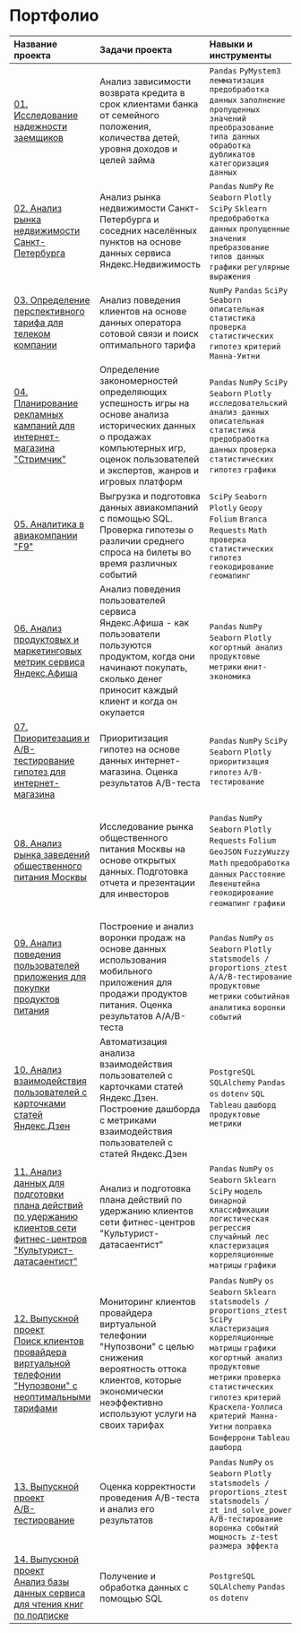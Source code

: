 # Портфолио

| Название проекта | Задачи проекта | Навыки и инструменты| Ссылки на файлы |
| :--------------- | :------------- | :------------------ | :------------------ |
| [01. Исследование надежности заемщиков](https://github.com/KSingular/yp_da_projects/blob/main/set_01_lenders/) | Анализ зависимости возврата кредита в срок клиентами банка от семейного положения, количества детей, уровня доходов и целей займа | `Pandas` `PyMystem3` `лемматизация` `предобработка данных` `заполнение пропущенных значений` `преобразование типа данных` `обработка дубликатов` `категоризация данных` | [Ссылка на проект в nbviewer](https://nbviewer.org/github/KSingular/yp_da_projects/blob/c4c668dc9c64b38080ad9fa4c25443b5938eb56c/set_01_lenders/set_01_lenders.ipynb) |
| [02. Анализ рынка недвижимости Санкт-Петербурга](https://github.com/KSingular/yp_da_projects/blob/main/set_02_estate/) | Анализ рынка недвижимости Санкт-Петербурга и соседних населённых пунктов на основе данных сервиса Яндекс.Недвижимость | `Pandas` `NumPy` `Re` `Seaborn` `Plotly` `SciPy` `Sklearn` `предобработка данных` `пропущенные значения` `пребразование типов данных` `графики` `регулярные выражения` | [Ссылка на проект в nbviewer](https://nbviewer.org/github/KSingular/yp_da_projects/blob/c4c668dc9c64b38080ad9fa4c25443b5938eb56c/set_02_estate/set_02_estate.ipynb) |
| [03. Определение перспективного тарифа для телеком компании](https://github.com/KSingular/yp_da_projects/tree/main/set_03_megaline/) | Анализ поведения клиентов на основе данных оператора сотовой связи и поиск оптимального тарифа | `NumPy` `Pandas` `SciPy` `Seaborn` `описательная статистика` `проверка статистических гипотез` `критерий Манна-Уитни` | [Ссылка на проект в nbviewer](https://nbviewer.org/github/KSingular/yp_da_projects/blob/c4c668dc9c64b38080ad9fa4c25443b5938eb56c/set_03_megaline/set_03_megaline.ipynb) |
| [04. Планирование рекламных кампаний для интернет-магазина "Стримчик"](https://github.com/KSingular/yp_da_projects/tree/main/set_04_games/) | Определение закономерностей определяющих успешность игры на основе анализа исторических данных о продажах компьютерных игр, оценок пользователей и экспертов, жанров и игровых платформ | `Pandas` `NumPy` `SciPy` `Seaborn` `Plotly` `исследовательский анализ данных` `описательная статистика` `предобработка данных` `проверка статистических гипотез` `графики` | [Ссылка на проект в nbviewer](https://nbviewer.org/github/KSingular/yp_da_projects/blob/de677043a4563b0dcd5866e74101c9037a1e8777/set_04_games/set_04_games.ipynb) |
| [05. Аналитика в авиакомпании "F9"](https://github.com/KSingular/yp_da_projects/tree/main/set_05_avia_geo/) | Выгрузка и подготовка данных авиакомпаний с помощью SQL. Проверка гипотезы о различии среднего спроса на билеты во время различных событий | `SciPy` `Seaborn` `Plotly` `Geopy` `Folium` `Branca` `Requests` `Math` `проверка статистических гипотез` `геокодирование` `геомапинг` | [Ссылка на проект в nbviewer](https://nbviewer.org/github/KSingular/yp_da_projects/blob/12f570ea7d7deaf193c172c0fd372b62391c7871/set_05_avia_geo/set_05_avia_geo.ipynb) |
| [06. Анализ продуктовых и маркетинговых метрик сервиса Яндекс.Афиша](https://github.com/KSingular/yp_da_projects/tree/main/set_06_ya_afisha/) | Анализ поведения пользователей сервиса Яндекс.Афиша - как пользователи пользуются продуктом, когда они начинают покупать, сколько денег приносит каждый клиент и когда он окупается | `Pandas` `NumPy` `Seaborn` `Plotly` `когортный анализ` `продуктовые метрики` `юнит-экономика` | [Ссылка на проект в nbviewer](https://nbviewer.org/github/KSingular/yp_da_projects/blob/33e53bedee1d9e9d9c0f5d6312ed23c53d56fd6b/set_06_ya_afisha/set_06_ya_afisha.ipynb) |
| [07. Приоритезация и A/B-тестирование гипотез для интернет-магазина](https://github.com/KSingular/yp_da_projects/tree/main/set_07_AB_online_market/) | Приоритизация гипотез на основе данных интернет-магазина. Оценка результатов A/B-теста | `Pandas` `NumPy` `SciPy` `Seaborn` `Plotly` `приоритизация гипотез` `A/B-тестирование` | [Ссылка на проект в nbviewer](https://nbviewer.org/github/KSingular/yp_da_projects/blob/cb4577920f43ed41c95c1317f12ec464b4b3f13c/set_07_AB_online_market/set_07_AB_online_market.ipynb) |
| [08. Анализ рынка заведений общественного питания Москвы](https://github.com/KSingular/yp_da_projects/tree/main/set_08_food_market/) | Исследование рынка общественного питания Москвы на основе открытых данных. Подготовка отчета и презентации для инвесторов  | `Pandas` `NumPy` `Seaborn` `Plotly` `Requests` `Folium` `GeoJSON` `FuzzyWuzzy` `Math` `предобработка данных` `Расстояние Левенштейна` `геокодирование` `геомапинг` `графики` | <p>[Ссылка на проект в nbviewer](https://nbviewer.org/github/KSingular/yp_da_projects/blob/c58ed1d3acf00696e7a2ef067d064700d7fb02cb/set_08_food_market/set_08_food_market.ipynb)</p> <p>[Отчет для инвесторов.pdf](https://github.com/KSingular/yp_da_projects/blob/e8562a5ff1e27a3b32c817d36dbbc997af4d1ff6/set_08_food_market/%D0%98%D1%81%D1%81%D0%BB%D0%B5%D0%B4%D0%BE%D0%B2%D0%B0%D0%BD%D0%B8%D0%B5_%D1%80%D1%8B%D0%BD%D0%BA%D0%B0_%D0%B7%D0%B0%D0%B2%D0%B5%D0%B4%D0%B5%D0%BD%D0%B8%D0%B9_%D0%BE%D0%B1%D1%89%D0%B5%D1%81%D1%82%D0%B2%D0%B5%D0%BD%D0%BD%D0%BE%D0%B3%D0%BE_%D0%BF%D0%B8%D1%82%D0%B0%D0%BD%D0%B8%D1%8F_%D0%9C%D0%BE%D1%81%D0%BA%D0%B2%D1%8B_REP.pdf)</p> <p>[Презентация для инвесторов.pdf](https://github.com/KSingular/yp_da_projects/blob/e8562a5ff1e27a3b32c817d36dbbc997af4d1ff6/set_08_food_market/%D0%98%D1%81%D1%81%D0%BB%D0%B5%D0%B4%D0%BE%D0%B2%D0%B0%D0%BD%D0%B8%D0%B5_%D1%80%D1%8B%D0%BD%D0%BA%D0%B0_%D0%B7%D0%B0%D0%B2%D0%B5%D0%B4%D0%B5%D0%BD%D0%B8%D0%B9_%D0%BE%D0%B1%D1%89%D0%B5%D1%81%D1%82%D0%B2%D0%B5%D0%BD%D0%BD%D0%BE%D0%B3%D0%BE_%D0%BF%D0%B8%D1%82%D0%B0%D0%BD%D0%B8%D1%8F_%D0%9C%D0%BE%D1%81%D0%BA%D0%B2%D1%8B_PPT.pdf)</p> |
| [09. Анализ поведения пользователей приложения для покупки продуктов питания](https://github.com/KSingular/yp_da_projects/tree/main/set_09_AAB_market/) | Построение и анализ воронки продаж на основе данных использования мобильного приложения для продажи продуктов питания. Оценка результатов A/A/B-теста | `Pandas` `NumPy` `os` `Seaborn` `Plotly` `statsmodels / proportions_ztest` `А/A/B-тестирование` `продуктовые метрики` `событийная аналитика` `воронки событий` | [Ссылка на проект в nbviewer](https://nbviewer.org/github/KSingular/yp_da_projects/blob/2f266b9b1e79c5b14c4bdec6c13fd3607e9055e6/set_09_AAB_market/set_09_AAB_market.ipynb) |
| [10. Анализ взаимодействия пользователей с карточками статей Яндекс.Дзен](https://github.com/KSingular/yp_da_projects/tree/main/set_10_zen_dashboard/) | Автоматизация анализа взаимодействия пользователей с карточками статей Яндекс.Дзен. Построение дашборда с метриками взаимодействия пользователей с статей Яндекс.Дзен | `PostgreSQL` `SQLAlchemy` `Pandas` `os` `dotenv` `SQL` `Tableau` `дашборд` `продуктовые метрики` | <p>[Ссылка на проект в nbviewer](https://nbviewer.org/github/KSingular/yp_da_projects/blob/36d3d2ffb44621e53fcb68f60d681134430a5f80/set_10_zen_dashboard/set_10_zen_dashboard.ipynb)</p> <p>[Ссылка на дашборд](https://public.tableau.com/views/dashboard_visits/sheet4?:language=en-US&:display_count=n&:origin=viz_share_link)</p> <p>[Презентация.pdf](https://github.com/KSingular/yp_da_projects/blob/main/set_10_zen_dashboard/Анализ_взаимодействия_пользователей_с_карточками_статей_Яндекс.pdf)</p> |
| [11. Анализ данных для подготовки плана действий по удержанию клиентов сети фитнес-центров "Культурист-датасаентист"](https://github.com/KSingular/yp_da_projects/tree/main/set_11_fitness/) | Анализ и подготовка плана действий по удержанию клиентов cети фитнес-центров "Культурист-датасаентист" | `Pandas` `NumPy` `os` `Seaborn` `Sklearn` `SciPy` `модель бинарной классификации` `логистическая регрессия` `случайный лес` `кластеризация` `корреляционные матрицы` `графики` | [Ссылка на проект в nbviewer](https://nbviewer.org/github/KSingular/yp_da_projects/blob/4d7ad7ff709177838833d26d763f70dd2f0b4e1d/set_11_fitness/set_11_fitness.ipynb) |
| [12. Выпускной проект<br>Поиск клиентов провайдера виртуальной телефонии "Нупозвони" с неоптимальными тарифами](https://github.com/KSingular/yp_da_projects/tree/main/set_12_final_telecom/) | Мониторинг клиентов провайдера виртуальной телефонии "Нупозвони" с целью снижения вероятность оттока клиентов, которые экономически неэффективно используют услуги на своих тарифах |  `Pandas` `NumPy` `os` `Seaborn` `Sklearn` `statsmodels / proportions_ztest` `SciPy` `кластеризация` `корреляционные матрицы` `графики` `когортный анализ` `продуктовые метрики` `проверка статистических гипотез` `критерий Краскела-Уоллиса` `критерий Манна-Уитни` `поправка Бонферрони` `Tableau` `дашборд` | <p>[Ссылка на проект в nbviewer](https://nbviewer.org/github/KSingular/yp_da_projects/blob/4e29c49d6e7f181de0a232db255249f12d6bcbc4/set_12_final_telecom/set_12_final_telecom.ipynb)</p><p>[Ссылка на дашборд](https://public.tableau.com/views/telecom_16441063838110/Dashboard1?:language=en-US&publish=yes&:display_count=n&:origin=viz_share_link)</p><p>[Презентация для генерального директора.pdf](https://github.com/KSingular/yp_da_projects/blob/main/set_12_final_telecom/%D0%9F%D1%80%D0%B5%D0%B7%D0%B5%D0%BD%D1%82%D0%B0%D1%86%D0%B8%D1%8F%20%D0%B4%D0%BB%D1%8F%20%D0%B3%D0%B5%D0%BD%D0%B5%D1%80%D0%B0%D0%BB%D1%8C%D0%BD%D0%BE%D0%B3%D0%BE%20%D0%B4%D0%B8%D1%80%D0%B5%D0%BA%D1%82%D0%BE%D1%80%D0%B0.pdf)</p> <p>[Список клиентов с неэффективными тарифами.pdf](https://github.com/KSingular/yp_da_projects/blob/1a204f2cc415654709f1e26371e992f1a7ab1b96/set_12_final_telecom/%D0%A1%D0%BF%D0%B8%D1%81%D0%BE%D0%BA%20%D0%BA%D0%BB%D0%B8%D0%B5%D0%BD%D1%82%D0%BE%D0%B2%20%D1%81%20%D0%BD%D0%B5%D1%8D%D1%84%D1%84%D0%B5%D0%BA%D1%82%D0%B8%D0%B2%D0%BD%D1%8B%D0%BC%D0%B8%20%D1%82%D0%B0%D1%80%D0%B8%D1%84%D0%B0%D0%BC%D0%B8.pdf)</p>|
| [13. Выпускной проект<br>A/B-тестирование](https://github.com/KSingular/yp_da_projects/tree/main/set_13_final_AB/) | Оценка корректности проведения A/B-теста и анализ его результатов | `Pandas` `NumPy` `os` `Seaborn` `Plotly` `statsmodels / proportions_ztest` `statsmodels / zt_ind_solve_power` `А/B-тестирование` `воронка событий` `мощность z-test` `размера эффекта` | [Ссылка на проект в nbviewer](https://nbviewer.org/github/KSingular/yp_da_projects/blob/bffb90c94861f1ff4f89cb3c457ec9e71abbb42f/set_13_final_AB/set_13_final_AB.ipynb) |
| [14. Выпускной проект<br>Анализ базы данных сервиса для чтения книг по подписке](https://github.com/KSingular/yp_da_projects/tree/main/set_14_final_SQL/) | Получение и обработка данных с помощью SQL | `PostgreSQL` `SQLAlchemy` `Pandas` `os` `dotenv` | [Ссылка на проект в nbviewer](https://nbviewer.org/github/KSingular/yp_da_projects/blob/4886274a10c75a8b01b95e46de73786e568fa8eb/set_14_final_SQL/set_14_final_SQL.ipynb) |    
